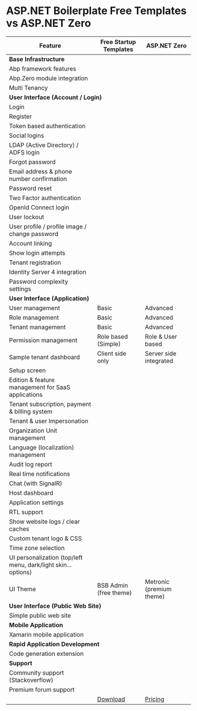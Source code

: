 <!DOCTYPE html PUBLIC "-//W3C//DTD XHTML 1.0 Transitional//EN" "http://www.w3.org/TR/xhtml1/DTD/xhtml1-transitional.dtd">
<html xmlns="http://www.w3.org/1999/xhtml">

<head>
<meta content="text/html; charset=utf-8" http-equiv="Content-Type" />
<link type="text/css" rel="stylesheet" href="bootstrap.min.css" />
<title>ASP.NET Zero vs Free Template</title>
</head>

<body>

<h1>ASP.NET Boilerplate Free Templates vs ASP.NET Zero</h1>

<table class="table" id="TemplateComparisonTable">
<thead>
<tr>
	<th>Feature</th>
	<th>Free Startup Templates</th>
	<th>ASP.NET Zero</th>
</tr>
</thead>
<tbody>
<tr>
<td colspan="3"><strong>Base Infrastructure</strong></td>
</tr>

<tr>
<td>Abp framework features</td>
<td><i class="fa fa-check"></i></td><td><i class="fa fa-check"></i></td></tr>
<tr>
<td>Abp.Zero module integration</td>
<td><i class="fa fa-check"></i></td><td><i class="fa fa-check"></i></td></tr>
<tr>
<td>Multi Tenancy</td>
<td><i class="fa fa-check"></i></td><td><i class="fa fa-check"></i></td></tr>
<tr>
<td colspan="3"><strong>User Interface (Account / Login)</strong></td>
</tr>
<tr>
<td>Login</td>
<td><i class="fa fa-check"></i></td>
<td><i class="fa fa-check"></i></td></tr>
<tr>
<td>Register</td>
<td><i class="fa fa-check"></i></td>
<td><i class="fa fa-check"></i></td>
</tr>
<tr>
<td>Token based authentication</td>
<td><i class="fa fa-check"></i></td>
<td><i class="fa fa-check"></i></td>
</tr>
<tr>
<td>Social logins</td>
<td><i class="fa fa-minus"></i></td>
<td><i class="fa fa-check"></i></td>	
</tr>
<tr>
<td>LDAP (Active Directory) / ADFS login</td>
<td><i class="fa fa-minus"></i></td>
<td><i class="fa fa-check"></i></td>	</tr>
<tr>
<td>Forgot password</td>
<td><i class="fa fa-minus"></i></td>
<td><i class="fa fa-check"></i></td></tr>
<tr>
<td>Email address &amp; phone number confirmation</td>
<td><i class="fa fa-minus"></i></td>
<td><i class="fa fa-check"></i></td></tr>
<tr>
<td>Password reset</td>
<td><i class="fa fa-minus"></i></td>
<td><i class="fa fa-check"></i></td></tr>
<tr>
<td>Two Factor authentication</td>
<td><i class="fa fa-minus"></i></td>
<td><i class="fa fa-check"></i></td></tr>
<tr>
<td>OpenId Connect login</td>
<td><i class="fa fa-minus"></i></td>
<td><i class="fa fa-check"></i></td></tr>
<tr>
<td>User lockout</td>
<td><i class="fa fa-minus"></i></td>
<td><i class="fa fa-check"></i></td></tr>
<tr>
<td>User profile / profile image / change password</td>
<td><i class="fa fa-minus"></i></td>
<td><i class="fa fa-check"></i></td></tr>
<tr>
<td>Account linking</td>
<td><i class="fa fa-minus"></i></td>
<td><i class="fa fa-check"></i></td></tr>
<tr>
<td>Show login attempts</td>
<td><i class="fa fa-minus"></i></td>
<td><i class="fa fa-check"></i></td></tr>
<tr>
<td>Tenant registration</td>
<td><i class="fa fa-minus"></i></td>
<td><i class="fa fa-check"></i></td></tr>
<tr>
<td>Identity Server 4 integration</td>
<td><i class="fa fa-minus"></i></td>
<td><i class="fa fa-check"></i></td></tr>
<tr>
<td>Password complexity settings</td>
<td><i class="fa fa-minus"></i></td>
<td><i class="fa fa-check"></i></td></tr>
<tr>
<td colspan="3"><strong>User Interface (Application)</strong></td>
</tr>
	<tr>
<td>User management</td>
<td>Basic</td>
<td>Advanced</td>
	</tr>
	<tr>
<td>Role management</td>
<td>Basic</td>
<td>Advanced</td>
	</tr>
	<tr>
<td>Tenant management</td>
<td>Basic</td>
<td>Advanced</td>
	</tr>
	<tr>
<td>Permission management</td>
<td>Role based (Simple)</td>
<td>Role &amp; User based</td>
	</tr>
	<tr>
<td>Sample tenant dashboard</td>
<td>Client side only</td>
<td>Server side integrated</td>
	</tr>
	<tr>
<td>Setup screen</td>
<td><i class="fa fa-minus"></i></td>
<td><i class="fa fa-check"></i></td>
	</tr>
<tr>
<td>Edition &amp; feature management for SaaS applications</td>
<td><i class="fa fa-minus"></i></td>
<td><i class="fa fa-check"></i></td></tr>
	<tr>
<td>Tenant subscription, payment &amp; billing system</td>
<td><i class="fa fa-minus"></i></td>
<td><i class="fa fa-check"></i></td>	</tr>
<tr>
<td>Tenant &amp; user Impersonation</td>
<td><i class="fa fa-minus"></i></td>
<td><i class="fa fa-check"></i></td></tr>
<tr>
<td>Organization Unit management</td>
<td><i class="fa fa-minus"></i></td>
<td><i class="fa fa-check"></i></td></tr>
<tr>
<td>Language (localization) management</td>
<td><i class="fa fa-minus"></i></td>
<td><i class="fa fa-check"></i></td></tr>
<tr>
<td>Audit log report</td>
<td><i class="fa fa-minus"></i></td>
<td><i class="fa fa-check"></i></td></tr>
	<tr>
<td>Real time notifications</td>
<td><i class="fa fa-minus"></i></td>
<td><i class="fa fa-check"></i></td>	</tr>
	<tr>
<td>Chat (with SignalR)</td>
<td><i class="fa fa-minus"></i></td>
<td><i class="fa fa-check"></i></td>	</tr>
	<tr>
<td>Host dashboard</td>
<td><i class="fa fa-minus"></i></td>
<td><i class="fa fa-check"></i></td>	</tr>
<tr>
<td>Application settings</td>
<td><i class="fa fa-minus"></i></td>
<td><i class="fa fa-check"></i></td></tr>
<tr>
<td>RTL support</td>
<td><i class="fa fa-minus"></i></td>
<td><i class="fa fa-check"></i></td></tr>
<tr>
<td>Show website logs / clear caches</td>
<td><i class="fa fa-minus"></i></td>
<td><i class="fa fa-check"></i></td></tr>
<tr>
<td>Custom tenant logo &amp; CSS</td>
<td><i class="fa fa-minus"></i></td>
<td><i class="fa fa-check"></i></td></tr>
<tr>
<td>Time zone selection</td>
<td><i class="fa fa-minus"></i></td>
<td><i class="fa fa-check"></i></td></tr>
<tr>
<td>UI personalization (top/left menu, dark/light skin... options)</td>
<td><i class="fa fa-minus"></i></td>
<td><i class="fa fa-check"></i></td></tr>
	<tr>
<td>UI Theme</td>
<td>BSB Admin (free theme)</td>
<td>Metronic (premium theme)</td>
	</tr>
<tr>
<td colspan="3"><strong>User Interface (Public Web Site)</strong></td>
</tr>
<tr>
<td>Simple public web site</td>
<td><i class="fa fa-minus"></i></td>
<td><i class="fa fa-check"></i></td></tr>
<tr>
<tr>
<td colspan="3"><strong>Mobile Application</strong></td>
</tr>
<tr>
<td>Xamarin mobile application</td>
<td><i class="fa fa-minus"></i></td>
<td><i class="fa fa-check"></i></td></tr>
<tr>
<tr>
<td colspan="3"><strong>Rapid Application Development</strong></td>
</tr>
<tr>
<td>Code generation extension</td>
<td><i class="fa fa-minus"></i></td>
<td><i class="fa fa-check"></i></td></tr>
<tr>
<td colspan="3"><strong>Support</strong></td>
</tr>
<tr>
<td>Community support (Stackoverflow)</td>
<td><i class="fa fa-check"></i></td><td><i class="fa fa-check"></i></td></tr>
<tr>
<td>Premium forum support</td>
<td><i class="fa fa-minus"></i></td>
<td><i class="fa fa-check"></i></td></tr>
<tr>
<td>&nbsp;</td>
<td><a class="btn btn-default btn-sm" href="https://aspnetboilerplate.com/Templates" target="_blank">Download</a></td>
<td><a class="btn btn-default btn-sm" href="https://aspnetzero.com/Pricing">Pricing</a></td>
</tr>
</tbody>
</table>


</body>

</html>
